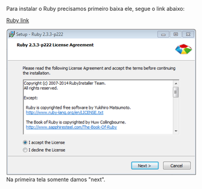 
Para instalar o Ruby precisamos primeiro baixa ele, segue o link abaixo:

[Ruby link](https://dl.bintray.com/oneclick/rubyinstaller/rubyinstaller-2.3.3.exe)

![Ruby Agreement](https://github.com/reinaldorossetti/ProjetoModeloWatir/blob/master/imgs/ruby01.PNG)
Na primeira tela somente damos "next".

